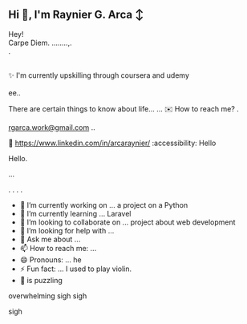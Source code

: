 ## Hi 👋, I'm Raynier G. Arca ↕

Hey! <br>
Carpe Diem.  ........,.
<br> .
<br><br>

:sparkles: I'm currently upskilling through coursera and udemy <br> <br>ee..

There are certain things to know about life...
...
:envelope: How to reach me? .

rgarca.work@gmail.com ..

📩 https://www.linkedin.com/in/arcaraynier/
:accessibility: Hello


Hello. 

...

. . .
 .

<!--
**arcaraynier/arcaraynier** is a ✨ _special_ ✨ repository because its `README.md` (this file) appears on your GitHub profile.
hello this would be a great day

Here are some ideas to get you started:

you know there are certain things in life that needs to be planned and achieved. 
you can do it self! 

Learn new skill and explore for more!
-->

- 🔭 I’m currently working on ... a project on a Python
- 🌱 I’m currently learning ... Laravel
- 👯 I’m looking to collaborate on ... project about web development  
- 🤔 I’m looking for help with ... 
- 💬 Ask me about ... 
- 📫 How to reach me: ...
- 😄 Pronouns: ... he
- ⚡ Fun fact: ... I used to play violin.
- 🧑 is puzzling

overwhelming 
sigh
sigh

sigh
